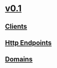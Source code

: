 # [v0.1](v0.1/index.md)
## [Clients](v0.1/clients.md)
## [Http Endpoints](v0.1/httpendpoints.md)
## [Domains](v0.1/domains/toc.md)